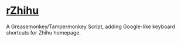 # [rZhihu](https://greasyfork.org/zh-CN/scripts/30036-rzhihu)

A Greasemonkey/Tampermonkey Script, adding Google-like keyboard shortcuts for Zhihu homepage.
